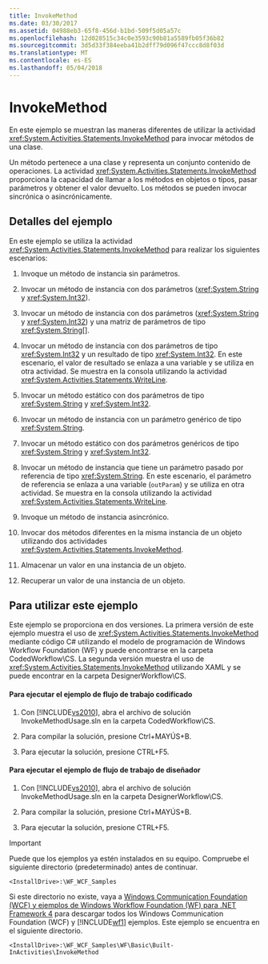 ```yaml
---
title: InvokeMethod
ms.date: 03/30/2017
ms.assetid: 04988eb3-65f8-456d-b1bd-509f5d05a57c
ms.openlocfilehash: 12d028515c34c0e3593c90b81a5589fb05f36b82
ms.sourcegitcommit: 3d5d33f384eeba41b2dff79d096f47ccc8d8f03d
ms.translationtype: MT
ms.contentlocale: es-ES
ms.lasthandoff: 05/04/2018
---
```

# <a name="invokemethod"></a>InvokeMethod
En este ejemplo se muestran las maneras diferentes de utilizar la actividad <xref:System.Activities.Statements.InvokeMethod> para invocar métodos de una clase.  
  
 Un método pertenece a una clase y representa un conjunto contenido de operaciones. La actividad <xref:System.Activities.Statements.InvokeMethod> proporciona la capacidad de llamar a los métodos en objetos o tipos, pasar parámetros y obtener el valor devuelto. Los métodos se pueden invocar sincrónica o asincrónicamente.  
  
## <a name="sample-details"></a>Detalles del ejemplo  
 En este ejemplo se utiliza la actividad <xref:System.Activities.Statements.InvokeMethod> para realizar los siguientes escenarios:  
  
1.  Invoque un método de instancia sin parámetros.  
  
2.  Invocar un método de instancia con dos parámetros (<xref:System.String> y <xref:System.Int32>).  
  
3.  Invocar un método de instancia con dos parámetros (<xref:System.String> y <xref:System.Int32>) y una matriz de parámetros de tipo <xref:System.String>[].  
  
4.  Invocar un método de instancia con dos parámetros de tipo <xref:System.Int32> y un resultado de tipo <xref:System.Int32>. En este escenario, el valor de resultado se enlaza a una variable y se utiliza en otra actividad. Se muestra en la consola utilizando la actividad <xref:System.Activities.Statements.WriteLine>.  
  
5.  Invocar un método estático con dos parámetros de tipo <xref:System.String> y <xref:System.Int32>.  
  
6.  Invocar un método de instancia con un parámetro genérico de tipo <xref:System.String>.  
  
7.  Invocar un método estático con dos parámetros genéricos de tipo <xref:System.String> y <xref:System.Int32>.  
  
8.  Invocar un método de instancia que tiene un parámetro pasado por referencia de tipo <xref:System.String>. En este escenario, el parámetro de referencia se enlaza a una variable (`outParam`) y se utiliza en otra actividad. Se muestra en la consola utilizando la actividad <xref:System.Activities.Statements.WriteLine>.  
  
9. Invoque un método de instancia asincrónico.  
  
10. Invocar dos métodos diferentes en la misma instancia de un objeto utilizando dos actividades <xref:System.Activities.Statements.InvokeMethod>.  
  
11. Almacenar un valor en una instancia de un objeto.  
  
12. Recuperar un valor de una instancia de un objeto.  
  
## <a name="to-use-this-sample"></a>Para utilizar este ejemplo  
 Este ejemplo se proporciona en dos versiones. La primera versión de este ejemplo muestra el uso de <xref:System.Activities.Statements.InvokeMethod> mediante código C# utilizando el modelo de programación de Windows Workflow Foundation (WF) y puede encontrarse en la carpeta CodedWorkflow\CS. La segunda versión muestra el uso de <xref:System.Activities.Statements.InvokeMethod> utilizando XAML y se puede encontrar en la carpeta DesignerWorkflow\CS.  
  
#### <a name="to-run-the-coded-workflow-sample"></a>Para ejecutar el ejemplo de flujo de trabajo codificado  
  
1.  Con [!INCLUDE[vs2010](../../../../includes/vs2010-md.md)], abra el archivo de solución InvokeMethodUsage.sln en la carpeta CodedWorkflow\CS.  
  
2.  Para compilar la solución, presione Ctrl+MAYÚS+B.  
  
3.  Para ejecutar la solución, presione CTRL+F5.  
  
#### <a name="to-run-the-designer-workflow-sample"></a>Para ejecutar el ejemplo de flujo de trabajo de diseñador  
  
1.  Con [!INCLUDE[vs2010](../../../../includes/vs2010-md.md)], abra el archivo de solución InvokeMethodUsage.sln en la carpeta DesignerWorkflow\CS.  
  
2.  Para compilar la solución, presione Ctrl+MAYÚS+B.  
  
3.  Para ejecutar la solución, presione CTRL+F5.  
  
> [!IMPORTANT]
>  Puede que los ejemplos ya estén instalados en su equipo. Compruebe el siguiente directorio (predeterminado) antes de continuar.  
>   
>  `<InstallDrive>:\WF_WCF_Samples`  
>   
>  Si este directorio no existe, vaya a [Windows Communication Foundation (WCF) y ejemplos de Windows Workflow Foundation (WF) para .NET Framework 4](http://go.microsoft.com/fwlink/?LinkId=150780) para descargar todos los Windows Communication Foundation (WCF) y [!INCLUDE[wf1](../../../../includes/wf1-md.md)] ejemplos. Este ejemplo se encuentra en el siguiente directorio.  
>   
>  `<InstallDrive>:\WF_WCF_Samples\WF\Basic\Built-InActivities\InvokeMethod`